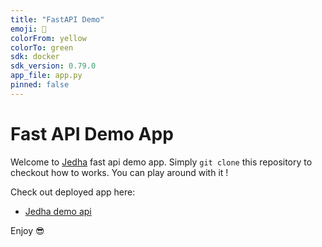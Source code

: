 ```yaml
---
title: "FastAPI Demo"
emoji: 🚀
colorFrom: yellow
colorTo: green
sdk: docker
sdk_version: 0.79.0
app_file: app.py
pinned: false
---
```



# Fast API Demo App 

Welcome to [Jedha](https://jedha.co) fast api demo app. Simply `git clone` this repository to checkout how to works. You can play around with it !

Check out deployed app here: 

* [Jedha demo api]()

Enjoy 😎
